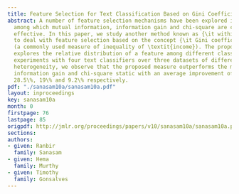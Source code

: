 ```yaml
---
title: Feature Selection for Text Classification Based on Gini Coefficient of Inequality
abstract: A number of feature selection mechanisms have been explored in text categorization,
  among which mutual information, information gain and chi-square are considered most
  effective. In this paper, we study another method known as {\it within class popularity}
  to deal with feature selection based on the concept {\it Gini coefficient of inequality}
  (a commonly used measure of inequality of \textit{income}). The proposed measure
  explores the relative distribution of a feature among different classes. From extensive
  experiments with four text classifiers over three datasets of different levels of
  heterogeneity, we observe that the proposed measure outperforms the mutual information,
  information gain and chi-square static with an average improvement of approximately
  28.5\%, 19\% and 9.2\% respectively.
pdf: "./sanasam10a/sanasam10a.pdf"
layout: inproceedings
key: sanasam10a
month: 0
firstpage: 76
lastpage: 85
origpdf: http://jmlr.org/proceedings/papers/v10/sanasam10a/sanasam10a.pdf
sections: 
authors:
- given: Ranbir
  family: Sanasam
- given: Hema
  family: Murthy
- given: Timothy
  family: Gonsalves
---
```

